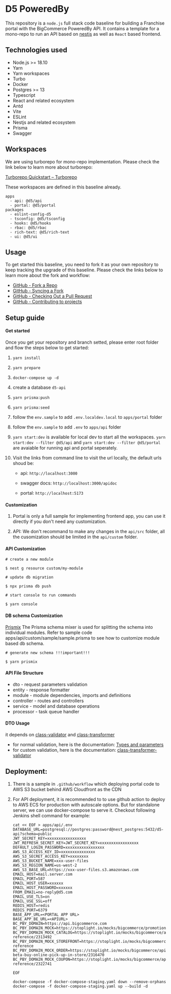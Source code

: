# D5 PoweredBy

This repository is a `node.js` full stack code baseline for building a Franchise portal with the BigCommerce PoweredBy API. It contains a template for a mono-repo to run an API based on [nestjs](https://nestjs.com/) as well as `React` based frontend.

## Technologies used

- Node.js >= 18.10
- Yarn
- Yarn workspaces
- Turbo
- Docker
- Postgres >= 13
- Typescript
- React and related ecosystem
- Antd
- Vite
- ESLint
- Nestjs and related ecosystem
- Prisma
- Swagger

## Workspaces

We are using turborepo for mono-repo implementation. Please check the link below to learn more about turborepo:

[Turborepo Quickstart – Turborepo](https://turbo.build/repo/docs)

These workspaces are defined in this baseline already.

```
apps
  - api: @d5/api
  - portal: @d5/portal
packages
  - eslint-config-d5
  - tsconfig: @d5/tsconfig
  - hooks: @d5/hooks
  - rbac: @d5/rbac
  - rich-text: @d5/rich-text
  - ui: @d5/ui
```

## Usage

To get started this baseline, you need to fork it as your own repository to keep tracking the upgrade of this baseline. Please check the links below to learn more about the fork and workflow:

- [GitHub - Fork a Repo](https://help.github.com/articles/fork-a-repo)
- [GitHub - Syncing a Fork](https://help.github.com/articles/syncing-a-fork)
- [GitHub - Checking Out a Pull Request](https://help.github.com/articles/checking-out-pull-requests-locally)
- [GitHub - Contributing to projects](https://docs.github.com/en/get-started/quickstart/contributing-to-projects)

## Setup guide

#### Get started

Once you get your repository and branch setted, please enter root folder and flow the steps below to get started:

1. `yarn install`

2. `yarn prepare`

3. `docker-compose up -d`

4. create a database `d5-api`

5. `yarn prisma:push`

6. `yarn prisma:seed`

7. follow the `env.sample` to add `.env.localdev.local` to `apps/portal` folder

8. follow the `env.sample` to add `.env` to `apps/api` folder

9. `yarn start:dev` is available for local dev to start all the workspaces. `yarn start:dev --filter @d5/api` and `yarn start:dev --filter @d5/portal` are avaiable for running api and portal seperately.

10. Visit the links from command line to visit the url locally, the default urls shoud be:

    - api:  `http://localhost:3000`

    - swagger docs: `http://localhost:3000/apidoc`

    - portal: `http://localhost:5173`

#### Customization

1. Portal is only a full sample for implementing frontend app, you can use it directly if you don't need any customization.

2. API: We don't recommand to make any changes in the `api/src` folder, all the cusomization should be limited in the `api/custom` folder.

#### API Customization

```
# create a new module

$ nest g resource custom/my-module

# update db migration

$ npx prisma db push

# start console to run commands

$ yarn console
```

#### DB schema Customization

[Prismix](https://github.com/jamiepine/prismix) The Prisma schema mixer is used for splitting the schema into individual modules.
Refer to sample code apps/api/custom/sample/sample.prisma to see how to customize module based db schema.

```
# generate new schema !!!important!!!

$ yarn prismix
```


#### API File Structure

- dto - request parameters validation
- entity - response formatter
- module - module dependencies, imports and definitions
- controller - routes and controllers
- service - model and database operations
- processor - task queue handler

#### DTO Usage

it depends on [class-validator](https://github.com/typestack/class-validator) and [class-transformer](https://github.com/typestack/class-transformer)

- for normal validation, here is the documentation: [Types and parameters](https://docs.nestjs.com/openapi/types-and-parameters)
- for custom validation, here is the documentation: [class-transformer-validator](https://github.com/MichalLytek/class-transformer-validator)

## Deployment:

1. There is a sample in `.github/workflow` which deploying portal code to AWS S3 bucket behind AWS Cloudfront as the CDN

2. For API deployment, it is recommended to to use github action to deploy to AWS ECS for production with autoscale options. But for standalone server, we can use docker-compose to serve it. Checkout following Jenkins shell command for example:

   ```
   cat << EOF > apps/api/.env
   DATABASE_URL=postgresql://postgres:password@nest_postgres:5432/d5-api?schema=public
   JWT_SECRET_KEY=xxxxxxxxxxxxxxxxx
   JWT_REFRESH_SECRET_KEY=JWT_SECRET_KEY=xxxxxxxxxxxxxxxxx
   DEFAULT_LOGIN_PASSWORD=xxxxxxxxxxxxxxxxx
   AWS_S3_ACCESS_KEY_ID=xxxxxxxxxxxxxxx
   AWS_S3_SECRET_ACCESS_KEY=xxxxxxxx
   AWS_S3_BUCKET_NAME=xxx-user-files
   AWS_S3_REGION_NAME=us-west-2
   AWS_S3_BASE_URL=https://xxx-user-files.s3.amazonaws.com
   EMAIL_HOST=mail.server.com
   EMAIL_PORT=587
   EMAIL_HOST_USER=xxxxxx
   EMAIL_HOST_PASSWORD=xxxxxx
   FROM_EMAIL=no-reply@d5.com
   EMAIL_USE_TLS=on
   EMAIL_USE_SSL=off
   REDIS_HOST=redis
   REDIS_PORT=6379
   BASE_APP_URL=<PORTAL APP URL>
   BASE_APP_BE_URL=<APIURL>
   BC_PBY_DOMAIN=https://api.bigcommerce.com
   BC_PBY_DOMAIN_MOCK=https://stoplight.io/mocks/bigcommerce/promotions/89147951
   BC_PBY_DOMAIN_MOCK_CATALOG=https://stoplight.io/mocks/bigcommerce/api-reference/2313492
   BC_PBY_DOMAIN_MOCK_STOREFRONT=https://stoplight.io/mocks/bigcommerce/api-reference
   BC_PBY_DOMAIN_MOCK_ORDER=https://stoplight.io/mocks/bigcommerce/api-beta-buy-online-pick-up-in-store/2316470
   BC_PBY_DOMAIN_MOCK_COUPON=https://stoplight.io/mocks/bigcommerce/api-reference/2322741

   EOF

   docker-compose -f docker-compose-staging.yaml down --remove-orphans
   docker-compose -f docker-compose-staging.yaml up --build -d
   ```
